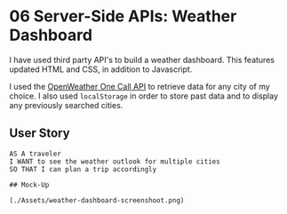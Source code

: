 # 06 Server-Side APIs: Weather Dashboard

I have used third party API's to build a weather dashboard. This features updated HTML and CSS, in addition to Javascript.

I used the  [OpenWeather One Call API](https://openweathermap.org/api/one-call-api) to retrieve data for any city of my choice. I also used `localStorage` in order to store past data and to display any previously searched cities.

## User Story

```
AS A traveler
I WANT to see the weather outlook for multiple cities
SO THAT I can plan a trip accordingly

## Mock-Up

(./Assets/weather-dashboard-screenshoot.png)

